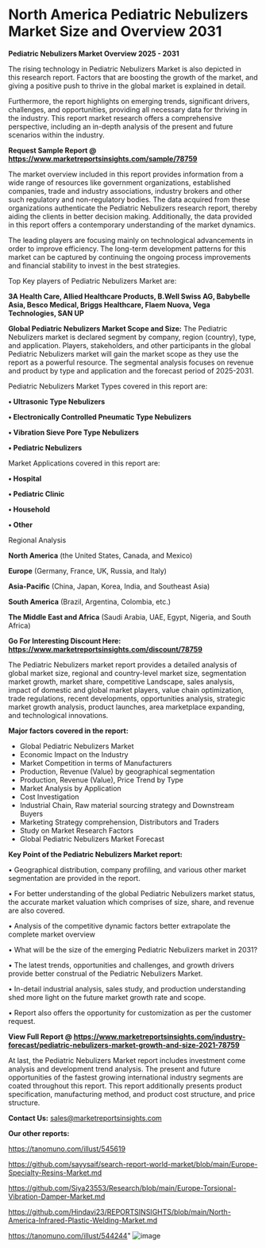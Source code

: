 # North America Pediatric Nebulizers Market Size and Overview 2031

<Strong> Pediatric Nebulizers Market Overview 2025 - 2031</strong>

The rising technology in Pediatric Nebulizers Market is also depicted in this research report. Factors that are boosting the growth of the market, and giving a positive push to thrive in the global market is explained in detail.

Furthermore, the report highlights on emerging trends, significant drivers, challenges, and opportunities, providing all necessary data for thriving in the industry. This report market research offers a comprehensive perspective, including an in-depth analysis of the present and future scenarios within the industry.

<strong>Request Sample Report @ <a href=https://www.marketreportsinsights.com/sample/78759>https://www.marketreportsinsights.com/sample/78759</a></strong>

The market overview included in this report provides information from a wide range of resources like government organizations, established companies, trade and industry associations, industry brokers and other such regulatory and non-regulatory bodies. The data acquired from these organizations authenticate the Pediatric Nebulizers research report, thereby aiding the clients in better decision making. Additionally, the data provided in this report offers a contemporary understanding of the market dynamics.

The leading players are focusing mainly on technological advancements in order to improve efficiency. The long-term development patterns for this market can be captured by continuing the ongoing process improvements and financial stability to invest in the best strategies.

Top Key players of Pediatric Nebulizers Market are:

<strong>3A Health Care, Allied Healthcare Products, B.Well Swiss AG, Babybelle Asia, Besco Medical, Briggs Healthcare, Flaem Nuova, Vega Technologies, SAN UP</strong>

<strong><b>Global Pediatric Nebulizers Market Scope and Size:</b></strong>
The Pediatric Nebulizers market is declared segment by company, region (country), type, and application. Players, stakeholders, and other participants in the global Pediatric Nebulizers market will gain the market scope as they use the report as a powerful resource. The segmental analysis focuses on revenue and product by type and application and the forecast period of 2025-2031.

Pediatric Nebulizers Market Types covered in this report are:

<strong>• Ultrasonic Type Nebulizers

• Electronically Controlled Pneumatic Type Nebulizers

• Vibration Sieve Pore Type Nebulizers

• Pediatric Nebulizers</strong>

Market Applications covered in this report are:

<strong>• Hospital

• Pediatric Clinic

• Household

• Other</strong> 

Regional Analysis

<strong>North America</strong> (the United States, Canada, and Mexico)

<strong>Europe</strong> (Germany, France, UK, Russia, and Italy)

<strong>Asia-Pacific</strong> (China, Japan, Korea, India, and Southeast Asia)

<strong>South America</strong> (Brazil, Argentina, Colombia, etc.)

<strong>The Middle East and Africa</strong> (Saudi Arabia, UAE, Egypt, Nigeria, and South Africa)

<strong>Go For Interesting Discount Here: <a href=https://www.marketreportsinsights.com/discount/78759>https://www.marketreportsinsights.com/discount/78759</a></strong>

The Pediatric Nebulizers market report provides a detailed analysis of global market size, regional and country-level market size, segmentation market growth, market share, competitive Landscape, sales analysis, impact of domestic and global market players, value chain optimization, trade regulations, recent developments, opportunities analysis, strategic market growth analysis, product launches, area marketplace expanding, and technological innovations.

<strong><b>Major factors covered in the report:</b></strong>
<ul>
  <li>Global Pediatric Nebulizers Market </li>
  <li>Economic Impact on the Industry</li>
  <li>Market Competition in terms of Manufacturers</li>
  <li>Production, Revenue (Value) by geographical segmentation</li>
  <li>Production, Revenue (Value), Price Trend by Type</li>
  <li>Market Analysis by Application</li>
  <li>Cost Investigation</li>
  <li>Industrial Chain, Raw material sourcing strategy and Downstream Buyers</li>
  <li>Marketing Strategy comprehension, Distributors and Traders</li>
  <li>Study on Market Research Factors</li>
  <li>Global Pediatric Nebulizers Market Forecast</li>
</ul>

<strong><b>Key Point of the Pediatric Nebulizers Market report:</b></strong>

• Geographical distribution, company profiling, and various other market segmentation are provided in the report.

• For better understanding of the global Pediatric Nebulizers market status, the accurate market valuation which comprises of size, share, and revenue are also covered.

• Analysis of the competitive dynamic factors better extrapolate the complete market overview

• What will be the size of the emerging Pediatric Nebulizers market in 2031?

• The latest trends, opportunities and challenges, and growth drivers provide better construal of the Pediatric Nebulizers Market.

• In-detail industrial analysis, sales study, and production understanding shed more light on the future market growth rate and scope.

• Report also offers the opportunity for customization as per the customer request.

<strong><b>View Full Report @ <a href=https://www.marketreportsinsights.com/industry-forecast/pediatric-nebulizers-market-growth-and-size-2021-78759>https://www.marketreportsinsights.com/industry-forecast/pediatric-nebulizers-market-growth-and-size-2021-78759</a></b></strong>


At last, the Pediatric Nebulizers Market report includes investment come analysis and development trend analysis. The present and future opportunities of the fastest growing international industry segments are coated throughout this report. This report additionally presents product specification, manufacturing method, and product cost structure, and price structure.

<strong>Contact Us:</strong>
sales@marketreportsinsights.com

<strong>Our other reports:</strong>

<a href=https://tanomuno.com/illust/545619>https://tanomuno.com/illust/545619</a>

<a href=https://github.com/sayysaif/search-report-world-market/blob/main/Europe-Specialty-Resins-Market.md>https://github.com/sayysaif/search-report-world-market/blob/main/Europe-Specialty-Resins-Market.md</a>

<a href=https://github.com/Siya23553/Research/blob/main/Europe-Torsional-Vibration-Damper-Market.md>https://github.com/Siya23553/Research/blob/main/Europe-Torsional-Vibration-Damper-Market.md</a>

<a href=https://github.com/Hindavi23/REPORTSINSIGHTS/blob/main/North-America-Infrared-Plastic-Welding-Market.md>https://github.com/Hindavi23/REPORTSINSIGHTS/blob/main/North-America-Infrared-Plastic-Welding-Market.md</a>

<a href=https://tanomuno.com/illust/544244>https://tanomuno.com/illust/544244</a>"
![image](https://github.com/user-attachments/assets/6d369705-cbf3-4e73-9f56-3ee1b6db0fd1)
